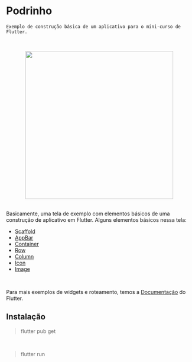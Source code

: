 # Podrinho
    
    Exemplo de construção básica de um aplicativo para o mini-curso de Flutter.
    
<br />

<p  align="center">
<img  src="https://i.pinimg.com/originals/fc/96/76/fc96769d0b6688b4ec53ef8d347a78fa.png"  heigth="100"  width="400"/>
<p/>

<br />
Basicamente, uma tela de exemplo com elementos básicos de uma construção de aplicativo em Flutter. Alguns elementos básicos nessa tela:
<br />

* [Scaffold](https://api.flutter.dev/flutter/material/Scaffold-class.html)
* [AppBar](https://api.flutter.dev/flutter/material/AppBar-class.html)
* [Container](https://api.flutter.dev/flutter/widgets/Container-class.html)
* [Row](https://api.flutter.dev/flutter/widgets/Row-class.html)
* [Column](https://api.flutter.dev/flutter/widgets/Column-class.html)
* [Icon](https://api.flutter.dev/flutter/widgets/Icon-class.html)
* [Image](https://api.flutter.dev/flutter/widgets/Image-class.html)

<br />

Para mais exemplos de widgets e roteamento, temos a [Documentação](https://api.flutter.dev/index.html) do Flutter. 


## Instalação 

> flutter pub get 
<br /> 

> flutter run 
<br />
